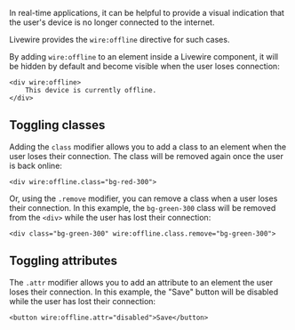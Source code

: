 In real-time applications, it can be helpful to provide a visual indication that the user's device is no longer connected to the internet.

Livewire provides the `wire:offline` directive for such cases.

By adding `wire:offline` to an element inside a Livewire component, it will be hidden by default and become visible when the user loses connection:

```blade
<div wire:offline>
    This device is currently offline.
</div>
```

## Toggling classes

Adding the `class` modifier allows you to add a class to an element when the user loses their connection. The class will be removed again once the user is back online:

```blade
<div wire:offline.class="bg-red-300">
```

Or, using the `.remove` modifier, you can remove a class when a user loses their connection. In this example, the `bg-green-300` class will be removed from the `<div>` while the user has lost their connection:

```blade
<div class="bg-green-300" wire:offline.class.remove="bg-green-300">
```

## Toggling attributes

The `.attr` modifier allows you to add an attribute to an element the user loses their connection. In this example, the "Save" button will be disabled while the user has lost their connection:

```blade
<button wire:offline.attr="disabled">Save</button>
```

